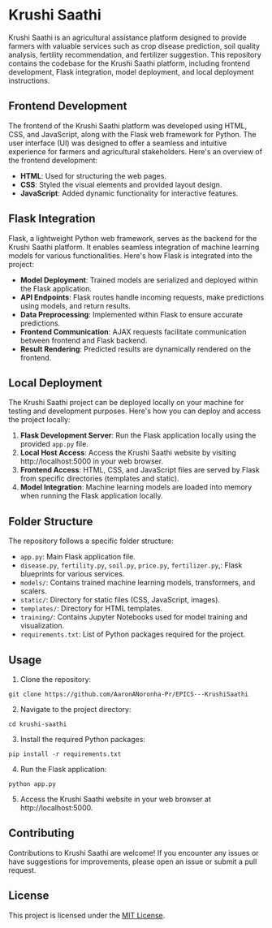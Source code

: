 # Krushi Saathi

Krushi Saathi is an agricultural assistance platform designed to provide farmers with valuable services such as crop disease prediction, soil quality analysis, fertility recommendation, and fertilizer suggestion. This repository contains the codebase for the Krushi Saathi platform, including frontend development, Flask integration, model deployment, and local deployment instructions.

## Frontend Development

The frontend of the Krushi Saathi platform was developed using HTML, CSS, and JavaScript, along with the Flask web framework for Python. The user interface (UI) was designed to offer a seamless and intuitive experience for farmers and agricultural stakeholders. Here's an overview of the frontend development:

- **HTML**: Used for structuring the web pages.
- **CSS**: Styled the visual elements and provided layout design.
- **JavaScript**: Added dynamic functionality for interactive features.

## Flask Integration

Flask, a lightweight Python web framework, serves as the backend for the Krushi Saathi platform. It enables seamless integration of machine learning models for various functionalities. Here's how Flask is integrated into the project:

- **Model Deployment**: Trained models are serialized and deployed within the Flask application.
- **API Endpoints**: Flask routes handle incoming requests, make predictions using models, and return results.
- **Data Preprocessing**: Implemented within Flask to ensure accurate predictions.
- **Frontend Communication**: AJAX requests facilitate communication between frontend and Flask backend.
- **Result Rendering**: Predicted results are dynamically rendered on the frontend.

## Local Deployment

The Krushi Saathi project can be deployed locally on your machine for testing and development purposes. Here's how you can deploy and access the project locally:

1. **Flask Development Server**: Run the Flask application locally using the provided `app.py` file.
2. **Local Host Access**: Access the Krushi Saathi website by visiting http://localhost:5000 in your web browser.
3. **Frontend Access**: HTML, CSS, and JavaScript files are served by Flask from specific directories (templates and static).
4. **Model Integration**: Machine learning models are loaded into memory when running the Flask application locally.

## Folder Structure

The repository follows a specific folder structure:

- `app.py`: Main Flask application file.
- `disease.py`, `fertility.py`, `soil.py`, `price.py`, `fertilizer.py`,: Flask blueprints for various services.
- `models/`: Contains trained machine learning models, transformers, and scalers.
- `static/`: Directory for static files (CSS, JavaScript, images).
- `templates/`: Directory for HTML templates.
- `training/`: Contains Jupyter Notebooks used for model training and visualization.
- `requirements.txt`: List of Python packages required for the project.

## Usage

1. Clone the repository:

```
git clone https://github.com/AaronANoronha-Pr/EPICS---KrushiSaathi
```

2. Navigate to the project directory:

```
cd krushi-saathi
```

3. Install the required Python packages:

```
pip install -r requirements.txt
```

4. Run the Flask application:

```
python app.py
```

5. Access the Krushi Saathi website in your web browser at http://localhost:5000.

## Contributing

Contributions to Krushi Saathi are welcome! If you encounter any issues or have suggestions for improvements, please open an issue or submit a pull request.

## License

This project is licensed under the [MIT License](LICENSE).
